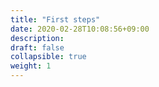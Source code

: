 ```yaml
---
title: "First steps"
date: 2020-02-28T10:08:56+09:00
description: 
draft: false
collapsible: true
weight: 1
---
```

